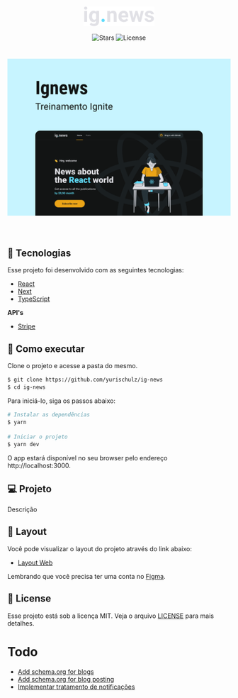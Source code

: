<p align="center">
  <img alt="Ig News" src=".github/logo.svg?v=01" width="160px">
</p>

<p align="center">  
  <img src="https://img.shields.io/github/stars/yurischulz/devask?label=stars&message=MIT&color=2F80ED&labelColor=000000" alt="Stars">

  <img  src="https://img.shields.io/static/v1?label=license&message=MIT&color=2F80ED&labelColor=000000" alt="License">   
</p>

<h1 align="center">
    <img alt="Ig News" src=".github/cover.svg?v=01" />
</h1>

<br>

## 🧪 Tecnologias

Esse projeto foi desenvolvido com as seguintes tecnologias:

- [React](https://reactjs.org/)
- [Next](https://nextjs.org/)
- [TypeScript](https://www.typescriptlang.org/)

**API's**

- [Stripe](https://stripe.com/docs/api/)

## 🚀 Como executar

Clone o projeto e acesse a pasta do mesmo.

```bash
$ git clone https://github.com/yurischulz/ig-news
$ cd ig-news
```

Para iniciá-lo, siga os passos abaixo:

```bash
# Instalar as dependências
$ yarn

# Iniciar o projeto
$ yarn dev
```

O app estará disponível no seu browser pelo endereço http://localhost:3000.

## 💻 Projeto

Descrição

## 🔖 Layout

Você pode visualizar o layout do projeto através do link abaixo:

- [Layout Web](https://www.figma.com/file/nJgJFeQ3iRrGR4CeTWqSwO/ig.news-(Copy)?node-id=0%3A1)

Lembrando que você precisa ter uma conta no [Figma](http://figma.com/).
## 📝 License

Esse projeto está sob a licença MIT. Veja o arquivo [LICENSE](LICENSE.md) para mais detalhes.

# Todo

- [Add schema.org for blogs](https://schema.org/Blog)
- [Add schema.org for blog posting](https://schema.org/BlogPosting)
- [Implementar tratamento de notificações](https://www.yld.io/blog/global-notifications-with-reacts-context-api/)